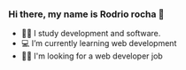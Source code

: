 ### Hi there, my name is Rodrio rocha 👋



- 👨‍🎓 I study development and software.
- 💻 I’m currently learning web development
- 👨‍💻 I'm looking for a web developer job
